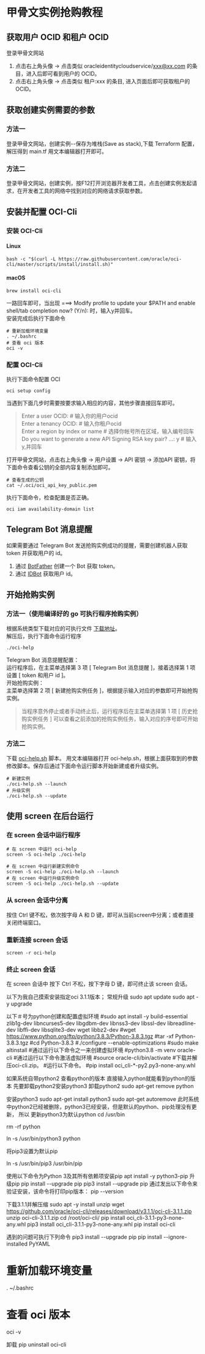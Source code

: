 # 甲骨文实例抢购教程

## 获取用户 OCID 和租户 OCID
登录甲骨文网站
1. 点击右上角头像 -> 点击类似 oracleidentitycloudservice/xxx@xx.com 的条目，进入后即可看到用户的 OCID。
2. 点击右上角头像 -> 点击类似 租户:xxx 的条目, 进入页面后即可获取租户的 OCID。

## 获取创建实例需要的参数
### 方法一
登录甲骨文网站，创建实例--保存为堆栈(Save as stack),下载 Terraform 配置，解压得到 main.tf 用文本编辑器打开即可。
### 方法二
登录甲骨文网站，创建实例，按F12打开浏览器开发者工具，点击创建实例发起请求，在开发者工具的网络中找到对应的网络请求获取参数。

## 安装并配置 OCI-Cli
### 安装 OCI-Cli
#### Linux
```
bash -c "$(curl -L https://raw.githubusercontent.com/oracle/oci-cli/master/scripts/install/install.sh)"
```
#### macOS
```
brew install oci-cli
```
一路回车即可，当出现 ===> Modify profile to update your $PATH and enable shell/tab completion now? (Y/n): 时，输入y并回车。  
安装完成后执行下面命令
```
# 重新加载环境变量
. ~/.bashrc
# 查看 oci 版本
oci -v
```

### 配置 OCI-Cli
执行下面命令配置 OCI
```
oci setup config
```
当遇到下面几步时需要按要求输入相应的内容，其他步骤直接回车即可。  
> Enter a user OCID: # 输入你的用户ocid  
> Enter a tenancy OCID: # 输入你租户ocid  
> Enter a region by index or name  # 选择你帐号所在区域，输入编号回车  
> Do you want to generate a new API Signing RSA key pair? ...: y  # 输入y,并回车  

打开甲骨文网站，点击右上角头像 -> 用户设置 -> API 密钥 -> 添加API 密钥，将下面命令查看公钥的全部内容复制添加即可。
```
# 查看生成的公钥
cat ~/.oci/oci_api_key_public.pem
```
执行下面命令，检查配置是否正确。
```
oci iam availability-domain list
```

## Telegram Bot 消息提醒
如果需要通过 Telegram Bot 发送抢购实例成功的提醒，需要创建机器人获取 token 并获取用户的 id。
1. 通过 [BotFather](https://t.me/BotFather) 创建一个 Bot 获取 token。 
2. 通过 [IDBot](https://t.me/myidbot) 获取用户 id。

## 开始抢购实例
### 方法一（使用编译好的 go 可执行程序抢购实例）
根据系统类型下载对应的可执行文件 [下载地址](https://github.com/lemoex/oci-help/releases/latest)。  
解压后，执行下面命令运行程序
```
./oci-help
```
Telegram Bot 消息提醒配置：  
运行程序后，在主菜单选择第 3 项 [ Telegram Bot 消息提醒 ]，接着选择第 1 项设置 [ token 和用户 id ]。  
开始抢购实例：   
主菜单选择第 2 项 [ 新建抢购实例任务 ]，根据提示输入对应的参数即可开始抢购实例。

> 当程序意外停止或者手动终止后，运行程序后在主菜单选择第 1 项 [ 历史抢购实例任务 ] 可以查看之前添加的抢购实例任务，输入对应的序号即可开始抢购实例。

### 方法二
下载 [oci-help.sh](https://github.com/lemoex/oci-help/blob/main/shell/oci-help.sh) 脚本。
用文本编辑器打开 oci-help.sh，根据上面获取到的参数修改脚本。保存后通过下面命令运行脚本开始新建或者升级实例。
```
# 新建实例
./oci-help.sh --launch
# 升级实例
./oci-help.sh --update
```

## 使用 screen 在后台运行
### 在 screen 会话中运行程序
```
# 在 screen 中运行 oci-help
screen -S oci-help ./oci-help

# 在 screen 中运行新建实例命令
screen -S oci-help ./oci-help.sh --launch
# 在 screen 中运行升级实例命令
screen -S oci-help ./oci-help.sh --update
```

### 从 screen 会话中分离
按住 Ctrl 键不松，依次按字母 A 和 D 键，即可从当前screen中分离；或者直接关闭终端窗口。

### 重新连接 screen 会话
```
screen -r oci-help
```

### 终止 screen 会话
在 screen 会话中 按下 Ctrl 不松，按下字母 D 键，即可终止该 screen 会话。



以下为我自己摸索安装指定oci 3.1.1版本；
常规升级
sudo apt update
sudo apt -y upgrade

以下＃号为python创建和配置虚拟环境
#sudo apt install -y build-essential zlib1g-dev libncurses5-dev libgdbm-dev libnss3-dev libssl-dev libreadline-dev libffi-dev libsqlite3-dev wget libbz2-dev
#wget https://www.python.org/ftp/python/3.8.3/Python-3.8.3.tgz
#tar -xf Python-3.8.3.tgz
#cd Python-3.8.3
#./configure --enable-optimizations
#sudo make altinstall
#通过运行以下命令之一来创建虚拟环境
#python3.8 -m venv oracle-cli
#通过运行以下命令激活虚拟环境
#source oracle-cli/bin/activate
#下载并解压oci-cli.zip。
#运行以下命令。
#pip install oci_cli-*-py2.py3-none-any.whl



如果系统自带python2 
查看python的版本
直接输入python就能看到python的版本
先要卸载python2安装python3
卸载python2
sudo apt-get remove python


安装python3
sudo apt-get install python3
sudo apt-get autoremove
此时系统中python2已经被删除，python3已经安装，但是默认的python、pip处理没有更新，
所以
更新python3为默认python
cd /usr/bin

rm -rf python

ln -s /usr/bin/python3 python

将pip3设置为默认pip

ln -s /usr/bin/pip3 /usr/bin/pip

使用以下命令为Python 3及其所有依赖项安装pip
apt install -y python3-pip
升级pip
pip install --upgrade pip
pip3 install --upgrade pip
通过发出以下命令来验证安装，该命令将打印pip版本：
pip --version

下载3.1.1并解压缩
sudo apt -y install unzip
wget https://github.com/oracle/oci-cli/releases/download/v3.1.1/oci-cli-3.1.1.zip
unzip oci-cli-3.1.1.zip
cd /root/oci-cli/
pip install oci_cli-3.1.1-py3-none-any.whl
pip3 install oci_cli-3.1.1-py3-none-any.whl
pip install oci-cli

遇到的问题可执行下列命令
pip3 install --upgrade pip
pip install --ignore-installed PyYAML


# 重新加载环境变量
. ~/.bashrc
# 查看 oci 版本
oci -v

卸载
pip uninstall oci-cli
